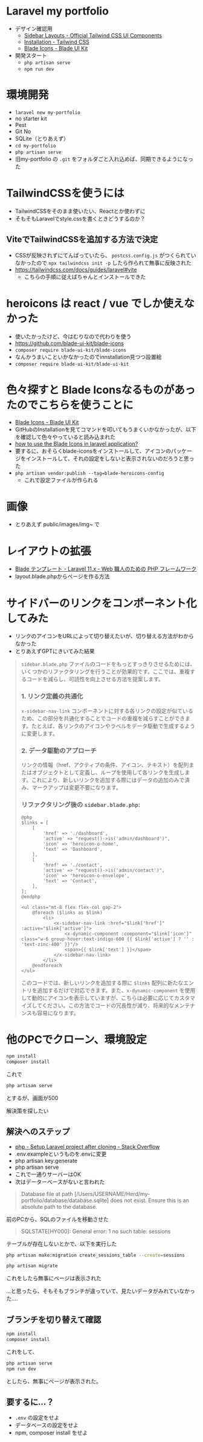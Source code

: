 # Laravel my portfolio

- デザイン確認用
  - [Sidebar Layouts - Official Tailwind CSS UI Components](https://tailwindui.com/components/application-ui/application-shells/sidebar)
  - [Installation - Tailwind CSS](https://tailwindcss.com/docs/installation)
  - [Blade Icons - Blade UI Kit](https://blade-ui-kit.com/blade-icons?set=1)
- 開発スタート
  - `php artisan serve`
  - `npm run dev`

# 環境開発
- `laravel new my-portfolio`
- no starter kit
- Pest
- Git No
- SQLite（とりあえず）
- `cd my-portfolio`
- `php artisan serve`
- 旧my-portfolio の `.git` をフォルダごと入れ込めば、同期できるようになった

# TailwindCSSを使うには
- TailwindCSSをそのまま使いたい、Reactとか使わずに
- そもそもLaravelでstyle.cssを書くときどうするのか？

## ViteでTailwindCSSを追加する方法で決定
- CSSが反映されずにてんぱっていたら、 `postcss.config.js` がつくられていなかったので `npx tailwindcss init -p` したら作られて無事に反映された
- https://tailwindcss.com/docs/guides/laravel#vite
  - こちらの手順に従えばちゃんとインストールできた

# heroicons は react / vue でしか使えなかった
- 使いたかったけど、今はむりなので代わりを使う
- https://github.com/blade-ui-kit/blade-icons
- `composer require blade-ui-kit/blade-icons`
- なんかうまいこといかなかったのでinnstallation見つつ設置絵
- `composer require blade-ui-kit/blade-ui-kit`

# 色々探すと Blade Iconsなるものがあったのでこちらを使うことに
- [Blade Icons - Blade UI Kit](https://blade-ui-kit.com/blade-icons)
- GitHubのInstallationを見てコマンドを叩いてもうまくいかなかったが、以下を確認して色々やっていると読み込まれた
- [how to use the Blade Icons in laravel application?](https://laracasts.com/discuss/channels/laravel/how-to-use-the-blade-icons-in-laravel-application)
- 要するに、おそらくblade-iconsをインストールして、アイコンのパッケージをインストールして、それの設定をしないと表示されないのだろうと思った
- `php artisan vendor:publish --tag=blade-heroicons-config`
  - これで設定ファイルが作られる

# 画像
- とりあえず public/images/img~ で

# レイアウトの拡張
- [Blade テンプレート - Laravel 11.x - Web 職人のための PHP フレームワーク](https://laravel.com/docs/11.x/blade#extending-a-layout)
- layout.blade.phpからページを作る方法

# サイドバーのリンクをコンポーネント化してみた
- リンクのアイコンをURLによって切り替えたいが、切り替える方法がわからなかった
- とりあえずGPTにきいてみた結果

> `sidebar.blade.php` ファイルのコードをもっとすっきりさせるためには、いくつかのリファクタリングを行うことが効果的です。ここでは、重複するコードを減らし、可読性を向上させる方法を提案します。
> 
> ### 1. リンク定義の共通化
> `x-sidebar-nav-link` コンポーネントに対する各リンクの設定が似ているため、この部分を共通化することでコードの重複を減らすことができます。たとえば、各リンクのアイコンやラベルをデータ駆動で生成するように変更します。
> 
> ### 2. データ駆動のアプローチ
> リンクの情報（href、アクティブの条件、アイコン、テキスト）を配列またはオブジェクトとして定義し、ループを使用して各リンクを生成します。これにより、新しいリンクを追加する際にはデータの追加のみで済み、マークアップは変更不要になります。
> 
> ### リファクタリング後の `sidebar.blade.php`:
> 
> ```blade.php
> @php
> $links = [
>     [
>         'href' => './dashboard',
>         'active' => "request()->is('admin/dashboard')",
>         'icon' => 'heroicon-o-home',
>         'text' => 'Dashboard',
>     ],
>     [
>         'href' => './contact',
>         'active' => "request()->is('admin/contact')",
>         'icon' => 'heroicon-o-envelope',
>         'text' => 'Contact',
>     ],
> ];
> @endphp
> 
> <ul class="mt-8 flex flex-col gap-2">
>     @foreach ($links as $link)
>         <li>
>             <x-sidebar-nav-link :href="$link['href']" :active="$link['active']">
>                 <x-dynamic-component :component="$link['icon']" class="w-6 group-hover:text-indigo-600 {{ $link['active'] ? '' : 'text-zinc-400' }}"/>
>                 <span>{{ $link['text'] }}</span>
>             </x-sidebar-nav-link>
>         </li>
>     @endforeach
> </ul>
> ```
> 
> このコードでは、新しいリンクを追加する際に `$links` 配列に新たなエントリを追加するだけで対応できます。また、`x-dynamic-component` を使用して動的にアイコンを表示していますが、こちらは必要に応じてカスタマイズしてください。この方法でコードの冗長性が減り、将来的なメンテナンスも容易になります。

# 他のPCでクローン、環境設定

```sh
npm install
composer install
```

これで

```sh
php artisan serve
```

とするが、画面が500

解決策を探したい

## 解決へのステップ
- [php - Setup Laravel project after cloning - Stack Overflow](https://stackoverflow.com/questions/38437072/setup-laravel-project-after-cloning)
- .env.exampleというものを.envに変更
- php artisan key:generate
- php artisan serve
- これで一通りサーバーはOK
- 次はデーターベースがないと言われた

> Database file at path [/Users/USERNAME/Herd/my-portfolio/database/database.sqlite] does not exist. Ensure this is an absolute path to the database.

前のPCから、SQLのファイルを移動させた

> SQLSTATE[HY000]: General error: 1 no such table: sessions

テーブルが存在しないとかで、以下を実行した

```sh
php artisan make:migration create_sessions_table --create=sessions
```

```sh
php artisan migrate
```

これをしたら無事にページは表示された

...と思ったら、そもそもブランチが違っていて、見たいデータがみれていなかった....

## ブランチを切り替えて確認

```sh
npm install
composer install
```

これをして、

```sh
php artisan serve
npm run dev
```

としたら、無事にページが表示された。

## 要するに...？
- `.env` の設定をせよ
- データベースの設定をせよ
- npm, composer install をせよ